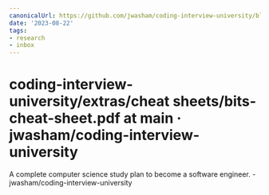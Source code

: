 ```yaml
---
canonicalUrl: https://github.com/jwasham/coding-interview-university/blob/main/extras/cheat%20sheets/bits-cheat-sheet.pdf
date: '2023-08-22'
tags:
- research
- inbox
---
```


# coding-interview-university/extras/cheat sheets/bits-cheat-sheet.pdf at main · jwasham/coding-interview-university

A complete computer science study plan to become a software engineer. - jwasham/coding-interview-university